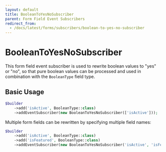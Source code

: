```yaml
---
layout: default
title: BooleanToYesNoSubscriber
parent: Form Field Event Subscribers
redirect_from:
  - /docs/latest/forms/subscribers/boolean-to-yes-no-subscriber
---
```


# BooleanToYesNoSubscriber

This form field event subscriber is used to rewrite boolean values to "yes" or "no", so that pure boolean
values can be processed and used in combination with the `BooleanType` field type.

## Basic Usage

```php
$builder
    ->add('isActive', BooleanType::class)
    ->addEventSubscriber(new BooleanToYesNoSubscriber(['isActive']));
```

Multiple form fields can be rewritten by specifying multiple field names:

```php
$builder
    ->add('isActive', BooleanType::class)
    ->add('isFeatured', BooleanType::class)
    ->addEventSubscriber(new BooleanToYesNoSubscriber('isActive', 'isFeatured'));
```
